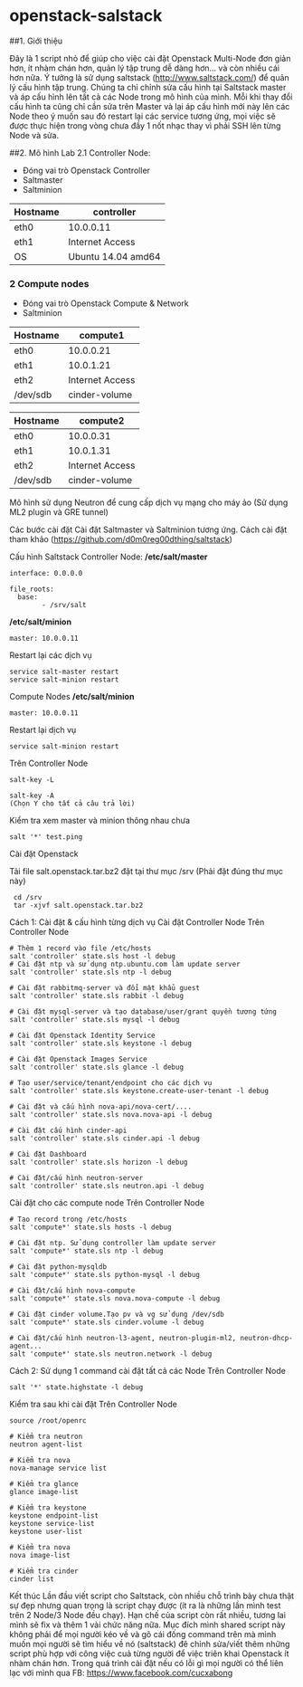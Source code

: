 openstack-salstack
==================
##1. Giới thiệu

Đây là 1 script nhỏ để giúp cho việc cài đặt Openstack Multi-Node đơn giản hơn, ít nhàm chán hơn, quản lý tập trung dễ dàng hơn... và còn nhiều cái hơn nữa. Ý tưởng là sử dụng saltstack (http://www.saltstack.com/) để quản lý cấu hình tập trung. Chúng ta chỉ chỉnh sửa cấu hình tại Saltstack master và áp cấu hình lên tất cả các Node trong mô hình của mình. Mỗi khi thay đổi cấu hình ta cũng chỉ cần sửa trên Master và lại áp cấu hình mới này lên các Node theo ý muốn sau đó restart lại các service tương ứng, mọi việc sẽ được thực hiện trong vòng chưa đầy 1 nốt nhạc thay vì phải SSH lên từng Node và sửa.

##2. Mô hình Lab 
 2.1 Controller Node:
- Đóng vai trò Openstack Controller
- Saltmaster
- Saltminion

Hostname | controller
-------- | ----------
eth0 | 10.0.0.11
eth1 | Internet Access
OS | Ubuntu 14.04 amd64

### 2 Compute nodes
- Đóng vai trò Openstack Compute & Network
- Saltminion

Hostname | compute1
-------- | --------
eth0 | 10.0.0.21
eth1 | 10.0.1.21
eth2 | Internet Access
/dev/sdb | cinder-volume

Hostname | compute2
-------- | --------
eth0 | 10.0.0.31
eth1 | 10.0.1.31
eth2 | Internet Access
/dev/sdb | cinder-volume

Mô hình sử dụng Neutron để cung cấp dịch vụ mạng cho máy ảo (Sử dụng ML2 plugin và GRE tunnel)

Các bước cài đặt
Cài đặt Saltmaster và Saltminion tương ứng. Cách cài đặt tham khảo (https://github.com/d0m0reg00dthing/saltstack)

Cấu hình Saltstack
Controller Node:
**/etc/salt/master**
```shell
interface: 0.0.0.0

file_roots:
  base:
	    - /srv/salt
```

**/etc/salt/minion**
```shell
master: 10.0.0.11
```
Restart lại các dịch vụ
```shell
service salt-master restart
service salt-minion restart
```

Compute Nodes
**/etc/salt/minion**
```shell
master: 10.0.0.11
```
Restart lại dịch vụ
```shell
service salt-minion restart
```
Trên Controller Node 
```shell
salt-key -L

salt-key -A
(Chọn Y cho tất cả câu trả lời)
```
Kiểm tra xem master và minion thông nhau chưa
```shell
salt '*' test.ping
```
Cài đặt Openstack

Tải file salt.openstack.tar.bz2 đặt tại thư mục /srv (Phải đặt đúng thư mục này)
```shell
 cd /srv
 tar -xjvf salt.openstack.tar.bz2
```

Cách 1: Cài đặt & cấu hình từng dịch vụ
Cài đặt Controller Node
Trên Controller Node
```shell
# Thêm 1 record vào file /etc/hosts
salt 'controller' state.sls host -l debug
# Cài đặt ntp và sử dụng ntp.ubuntu.com làm update server
salt 'controller' state.sls ntp -l debug

# Cài đặt rabbitmq-server và đổi mật khẩu guest
salt 'controller' state.sls rabbit -l debug

# Cài đặt mysql-server và tạo database/user/grant quyền tương tứng
salt 'controller' state.sls mysql -l debug

# Cài đặt Openstack Identity Service
salt 'controller' state.sls keystone -l debug

# Cài đặt Openstack Images Service
salt 'controller' state.sls glance -l debug

# Tạo user/service/tenant/endpoint cho các dịch vụ
salt 'controller' state.sls keystone.create-user-tenant -l debug

# Cài đặt và cấu hình nova-api/nova-cert/....
salt 'controller' state.sls nova.nova-api -l debug

# Cài đặt cấu hình cinder-api
salt 'controller' state.sls cinder.api -l debug

# Cài đặt Dashboard
salt 'controller' state.sls horizon -l debug

# Cài đặt/cấu hình neutron-server
salt 'controller' state.sls neutron.api -l debug
```

Cài đặt cho các compute node
Trên Controller Node
```shell
# Tạo record trong /etc/hosts
salt 'compute*' state.sls hosts -l debug

# Cài đặt ntp. Sử dụng controller làm update server
salt 'compute*' state.sls ntp -l debug

# Cài đặt python-mysqldb
salt 'compute*' state.sls python-mysql -l debug

# Cài đặt/cấu hình nova-compute
salt 'compute*' state.sls nova.nova-compute -l debug

# Cài đặt cinder volume.Tạo pv và vg sử dụng /dev/sdb
salt 'compute*' state.sls cinder.volume -l debug

# Cài đặt/cấu hình neutron-l3-agent, neutron-plugin-ml2, neutron-dhcp-agent...
salt 'compute*' state.sls neutron.network -l debug
```

Cách 2: Sử dụng 1 command cài đặt tất cả các Node
Trên Controller Node
```shell
salt '*' state.highstate -l debug
```

Kiểm tra sau khi cài đặt
Trên Controller Node
```shell
source /root/openrc

# Kiểm tra neutron
neutron agent-list

# Kiểm tra nova
nova-manage service list

# Kiểm tra glance
glance image-list

# Kiểm tra keystone
keystone endpoint-list
keystone service-list
keystone user-list

# Kiểm tra nova
nova image-list

# Kiểm tra cinder
cinder list
```

Kết thúc
Lần đầu viết script cho Saltstack, còn nhiều chỗ trình bày chưa thật sự đẹp nhưng quan trọng là script chạy được (ít ra là những lần mình test trên 2 Node/3 Node đều chạy). Hạn chế của script còn rất nhiều, tương lai mình sẽ fix và thêm 1 vài chức năng nữa. 
Mục đích mình shared script này không phải để mọi người kéo về và gõ cái đống command trên mà mình muốn mọi người sẽ tìm hiểu về nó (saltstack) đê chỉnh sửa/viết thêm những script phù hợp với công việc cuả từng người để việc triên khai Openstack ít nhàm chán hơn. Trong quá trình cài đặt nếu có lỗi gì mọi người có thể liên lạc với mình qua FB: https://www.facebook.com/cucxabong
